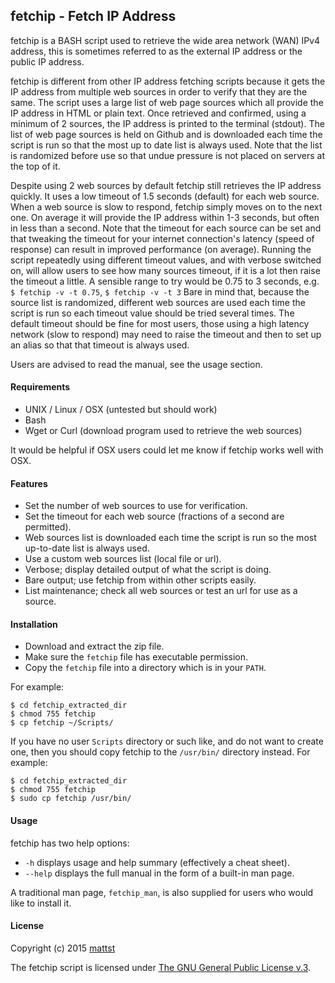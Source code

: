 
## fetchip - Fetch IP Address


fetchip is a BASH script used to retrieve the wide area network (WAN) IPv4 address, this is sometimes referred to as the external IP address or the public IP address.

fetchip is different from other IP address fetching scripts because it gets the IP address from multiple web sources in order to verify that they are the same. The script uses a large list of web page sources which all provide the IP address in HTML or plain text. Once retrieved and confirmed, using a minimum of 2 sources, the IP address is printed to the terminal (stdout). The list of web page sources is held on Github and is downloaded each time the script is run so that the most up to date list is always used. Note that the list is randomized before use so that undue pressure is not placed on servers at the top of it.

Despite using 2 web sources by default fetchip still retrieves the IP address quickly. It uses a low timeout of 1.5 seconds (default) for each web source. When a web source is slow to respond, fetchip simply moves on to the next one. On average it will provide the IP address within 1-3 seconds, but often in less than a second. Note that the timeout for each source can be set and that tweaking the timeout for your internet connection's latency (speed of response) can result in improved performance (on average). Running the script repeatedly using different timeout values, and with verbose switched on, will allow users to see how many sources timeout, if it is a lot then raise the timeout a little. A sensible range to try would be 0.75 to 3 seconds, e.g. `$ fetchip -v -t 0.75`, `$ fetchip -v -t 3` Bare in mind that, because the source list is randomized, different web sources are used each time the script is run so each timeout value should be tried several times. The default timeout should be fine for most users, those using a high latency network (slow to respond) may need to raise the timeout and then to set up an alias so that that timeout is always used.

Users are advised to read the manual, see the usage section.

#### Requirements

- UNIX / Linux / OSX (untested but should work)
- Bash
- Wget or Curl (download program used to retrieve the web sources)

It would be helpful if OSX users could let me know if fetchip works well with OSX.

#### Features

- Set the number of web sources to use for verification.
- Set the timeout for each web source (fractions of a second are permitted).
- Web sources list is downloaded each time the script is run so the most up-to-date list is always used.
- Use a custom web sources list (local file or url).
- Verbose; display detailed output of what the script is doing.
- Bare output; use fetchip from within other scripts easily.
- List maintenance; check all web sources or test an url for use as a source.

#### Installation

- Download and extract the zip file.
- Make sure the `fetchip` file has executable permission.
- Copy the `fetchip` file into a directory which is in your `PATH`.

For example:

    $ cd fetchip_extracted_dir
    $ chmod 755 fetchip
    $ cp fetchip ~/Scripts/

If you have no user `Scripts` directory or such like, and do not want to create one, then you should copy fetchip to the `/usr/bin/` directory instead. For example:

    $ cd fetchip_extracted_dir
    $ chmod 755 fetchip
    $ sudo cp fetchip /usr/bin/

#### Usage

fetchip has two help options:

- `-h` displays usage and help summary (effectively a cheat sheet).
- `--help` displays the full manual in the form of a built-in man page.

A traditional man page, `fetchip_man`, is also supplied for users who would like to install it.

#### License

Copyright (c) 2015 [mattst](https://github.com/mattst)

The fetchip script is licensed under [The GNU General Public License v.3](http://www.gnu.org/licenses/gpl-3.0.en.html).
